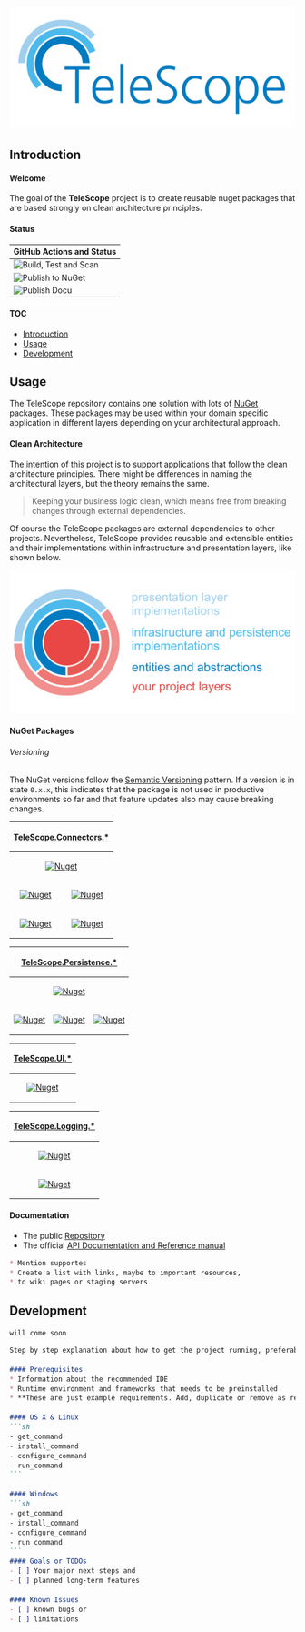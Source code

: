 # ![TeleScope](images/telescope-logo.svg)

## Introduction

#### Welcome

The goal of the **TeleScope** project is to create reusable nuget packages that are based strongly on clean architecture principles.

#### Status

| GitHub Actions and Status |
| ------------------------- |
| ![Build, Test and Scan](https://github.com/telescope-dotnet/telescope/workflows/Build,%20Test%20and%20Scan/badge.svg)
| ![Publish to NuGet](https://github.com/telescope-dotnet/telescope/workflows/Publish%20to%20NuGet/badge.svg)
| ![Publish Docu](https://github.com/telescope-dotnet/telescope/workflows/Publish%20Docu/badge.svg)

#### TOC

* [Introduction](#introduction)
* [Usage](#usage)
* [Development](#development)

## Usage

The TeleScope repository contains one solution with lots of [NuGet](https://www.nuget.org/profiles/telescope-dotnet) packages.
These packages may be used within your domain specific application in different layers depending on your architectural approach. 

#### Clean Architecture

The intention of this project is to support applications that follow the clean architecture principles. There might be differences in naming the architectural layers, but the theory remains the same.
> Keeping your business logic clean, which means free from breaking changes through external dependencies.

Of course the TeleScope packages are external dependencies to other projects. Nevertheless, TeleScope provides reusable and extensible entities and their implementations within infrastructure and presentation layers, like shown below.

![TeleScope](images/telescope-ca.svg)

#### NuGet Packages

###### Versioning

The NuGet versions follow the [Semantic Versioning](https://semver.org/) pattern.
If a version is in state `0.x.x`, this indicates that the package is not used in productive environments so far and
that feature updates also may cause breaking changes. 

<!-- Connectors -->
<table>
<thead>
<tr align="center"><th colspan="2">

[TeleScope.Connectors.*](https://www.nuget.org/packages?q=TeleScope.Connectors)

</th></tr>
</thead>
<tbody>
<tr align="center">
<td colspan="2">

[![Nuget](https://img.shields.io/nuget/v/TeleScope.Connectors.Abstractions.svg?label=Abstractions)](https://www.nuget.org/packages/TeleScope.Connectors.Abstractions/)

</td>
</tr>
<tr align="center">
<td>

[![Nuget](https://img.shields.io/nuget/v/TeleScope.Connectors.Mqtt.Abstractions.svg?label=Mqtt.Abstractions)](https://www.nuget.org/packages/TeleScope.Connectors.Mqtt.Abstractions/)


</td>
<td>

[![Nuget](https://img.shields.io/nuget/v/TeleScope.Connectors.Plc.Abstractions.svg?label=Plc.Abstractions)](https://www.nuget.org/packages/TeleScope.Connectors.Plc.Abstractions/)

</td>
</tr>
<tr align="center">
<td>

[![Nuget](https://img.shields.io/nuget/v/TeleScope.Connectors.Mqtt.svg?label=Mqtt)](https://www.nuget.org/packages/TeleScope.Connectors.Mqtt/)

</td>
<td>

[![Nuget](https://img.shields.io/nuget/v/TeleScope.Connectors.Plc.Siemens.svg?label=Plc.Siemens)](https://www.nuget.org/packages/TeleScope.Connectors.Plc.Siemens/)

</td>
</tr>
</tbody>
</table>

<!-- Persistence -->
<table>
<thead>
<tr align="center"><th colspan="3">

[TeleScope.Persistence.*](https://www.nuget.org/packages?q=TeleScope.Persistence)

</th></tr>
</thead>
<tbody>
<tr align="center">
<td colspan="3">

[![Nuget](https://img.shields.io/nuget/v/TeleScope.Persistence.Abstractions.svg?label=Abstractions)](https://www.nuget.org/packages/TeleScope.Persistence.Abstractions/)

</td>
</tr>

<tr align="center">
<td>

[![Nuget](https://img.shields.io/nuget/v/TeleScope.Persistence.Json.svg?label=Json)](https://www.nuget.org/packages/TeleScope.Persistence.Json/)

</td>
<td>

[![Nuget](https://img.shields.io/nuget/v/TeleScope.Persistence.Csv.svg?label=Csv)](https://www.nuget.org/packages/TeleScope.Persistence.Csv/)

</td>
<td>

[![Nuget](https://img.shields.io/nuget/v/TeleScope.Persistence.Parquet.svg?label=Parquet)](https://www.nuget.org/packages/TeleScope.Persistence.Parquet/)

</td>
</tr>
</tbody>
</table>

<!-- UI -->
<table>
<thead>
<tr align="center"><th colspan="2">

[TeleScope.UI.*](https://www.nuget.org/packages?q=TeleScope.UI)

</th></tr>
</thead>
<tbody>
<tr align="center">
<td>

[![Nuget](https://img.shields.io/nuget/v/TeleScope.UI.Cli.svg?label=Cli)](https://www.nuget.org/packages/TeleScope.UI.Cli/)

</td>
</tr>
</tbody>
</table>

<!-- Logging -->
<table>
<thead>
<tr align="center"><th colspan="2">

[TeleScope.Logging.*](https://www.nuget.org/packages?q=TeleScope.Logging)

</th></tr>
</thead>
<tbody>
<tr align="center">
<td>

[![Nuget](https://img.shields.io/nuget/v/TeleScope.Logging.svg?label=Logging)](https://www.nuget.org/packages/TeleScope.Logging/)

</td>
</tr>

<tr align="center">
<td>

[![Nuget](https://img.shields.io/nuget/v/TeleScope.Logging.Extensions.Serilog.svg?label=Logging.Extensions.Serilog)](https://www.nuget.org/packages/TeleScope.Logging.Extensions.Serilog/)

</td>
</tr>
</tbody>
</table>


#### Documentation

* The public [Repository](https://github.com/telescope-dotnet/telescope)
* The official [API Documentation and Reference manual](https://telescope-dotnet.github.io/telescope/)

```markdown
* Mention supportes
* Create a list with links, maybe to important resources,
* to wiki pages or staging servers
```

## Development

`will come soon`

~~~markdown
Step by step explanation about how to get the project running, preferably with command line examples that can be copy-pasted by readers

#### Prerequisites
* Information about the recommended IDE
* Runtime environment and frameworks that needs to be preinstalled
* **These are just example requirements. Add, duplicate or remove as required**

#### OS X & Linux
```sh
- get_command
- install_command
- configure_command
- run_command
```

#### Windows
```sh
- get_command
- install_command
- configure_command
- run_command
```
#### Goals or TODOs
- [ ] Your major next steps and
- [ ] planned long-term features

#### Known Issues
- [ ] known bugs or
- [ ] limitations
~~~
